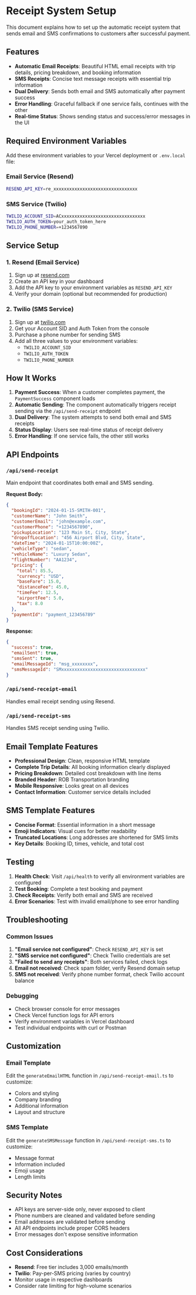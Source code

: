 # Receipt System Setup

This document explains how to set up the automatic receipt system that sends email and SMS confirmations to customers after successful payment.

## Features

- **Automatic Email Receipts**: Beautiful HTML email receipts with trip details, pricing breakdown, and booking information
- **SMS Receipts**: Concise text message receipts with essential trip information
- **Dual Delivery**: Sends both email and SMS automatically after payment success
- **Error Handling**: Graceful fallback if one service fails, continues with the other
- **Real-time Status**: Shows sending status and success/error messages in the UI

## Required Environment Variables

Add these environment variables to your Vercel deployment or `.env.local` file:

### Email Service (Resend)

```bash
RESEND_API_KEY=re_xxxxxxxxxxxxxxxxxxxxxxxxxxxxxxxx
```

### SMS Service (Twilio)

```bash
TWILIO_ACCOUNT_SID=ACxxxxxxxxxxxxxxxxxxxxxxxxxxxxxxxx
TWILIO_AUTH_TOKEN=your_auth_token_here
TWILIO_PHONE_NUMBER=+1234567890
```

## Service Setup

### 1. Resend (Email Service)

1. Sign up at [resend.com](https://resend.com)
2. Create an API key in your dashboard
3. Add the API key to your environment variables as `RESEND_API_KEY`
4. Verify your domain (optional but recommended for production)

### 2. Twilio (SMS Service)

1. Sign up at [twilio.com](https://twilio.com)
2. Get your Account SID and Auth Token from the console
3. Purchase a phone number for sending SMS
4. Add all three values to your environment variables:
   - `TWILIO_ACCOUNT_SID`
   - `TWILIO_AUTH_TOKEN`
   - `TWILIO_PHONE_NUMBER`

## How It Works

1. **Payment Success**: When a customer completes payment, the `PaymentSuccess` component loads
2. **Automatic Sending**: The component automatically triggers receipt sending via the `/api/send-receipt` endpoint
3. **Dual Delivery**: The system attempts to send both email and SMS receipts
4. **Status Display**: Users see real-time status of receipt delivery
5. **Error Handling**: If one service fails, the other still works

## API Endpoints

### `/api/send-receipt`

Main endpoint that coordinates both email and SMS sending.

**Request Body:**

```json
{
  "bookingId": "2024-01-15-SMITH-001",
  "customerName": "John Smith",
  "customerEmail": "john@example.com",
  "customerPhone": "+1234567890",
  "pickupLocation": "123 Main St, City, State",
  "dropoffLocation": "456 Airport Blvd, City, State",
  "dateTime": "2024-01-15T10:00:00Z",
  "vehicleType": "sedan",
  "vehicleName": "Luxury Sedan",
  "flightNumber": "AA1234",
  "pricing": {
    "total": 85.5,
    "currency": "USD",
    "baseFare": 15.0,
    "distanceFee": 45.0,
    "timeFee": 12.5,
    "airportFee": 5.0,
    "tax": 8.0
  },
  "paymentId": "payment_123456789"
}
```

**Response:**

```json
{
  "success": true,
  "emailSent": true,
  "smsSent": true,
  "emailMessageId": "msg_xxxxxxxx",
  "smsMessageId": "SMxxxxxxxxxxxxxxxxxxxxxxxxxxxxxxxx"
}
```

### `/api/send-receipt-email`

Handles email receipt sending using Resend.

### `/api/send-receipt-sms`

Handles SMS receipt sending using Twilio.

## Email Template Features

- **Professional Design**: Clean, responsive HTML template
- **Complete Trip Details**: All booking information clearly displayed
- **Pricing Breakdown**: Detailed cost breakdown with line items
- **Branded Header**: ROB Transportation branding
- **Mobile Responsive**: Looks great on all devices
- **Contact Information**: Customer service details included

## SMS Template Features

- **Concise Format**: Essential information in a short message
- **Emoji Indicators**: Visual cues for better readability
- **Truncated Locations**: Long addresses are shortened for SMS limits
- **Key Details**: Booking ID, times, vehicle, and total cost

## Testing

1. **Health Check**: Visit `/api/health` to verify all environment variables are configured
2. **Test Booking**: Complete a test booking and payment
3. **Check Receipts**: Verify both email and SMS are received
4. **Error Scenarios**: Test with invalid email/phone to see error handling

## Troubleshooting

### Common Issues

1. **"Email service not configured"**: Check `RESEND_API_KEY` is set
2. **"SMS service not configured"**: Check Twilio credentials are set
3. **"Failed to send any receipts"**: Both services failed, check logs
4. **Email not received**: Check spam folder, verify Resend domain setup
5. **SMS not received**: Verify phone number format, check Twilio account balance

### Debugging

- Check browser console for error messages
- Check Vercel function logs for API errors
- Verify environment variables in Vercel dashboard
- Test individual endpoints with curl or Postman

## Customization

### Email Template

Edit the `generateEmailHTML` function in `/api/send-receipt-email.ts` to customize:

- Colors and styling
- Company branding
- Additional information
- Layout and structure

### SMS Template

Edit the `generateSMSMessage` function in `/api/send-receipt-sms.ts` to customize:

- Message format
- Information included
- Emoji usage
- Length limits

## Security Notes

- API keys are server-side only, never exposed to client
- Phone numbers are cleaned and validated before sending
- Email addresses are validated before sending
- All API endpoints include proper CORS headers
- Error messages don't expose sensitive information

## Cost Considerations

- **Resend**: Free tier includes 3,000 emails/month
- **Twilio**: Pay-per-SMS pricing (varies by country)
- Monitor usage in respective dashboards
- Consider rate limiting for high-volume scenarios
